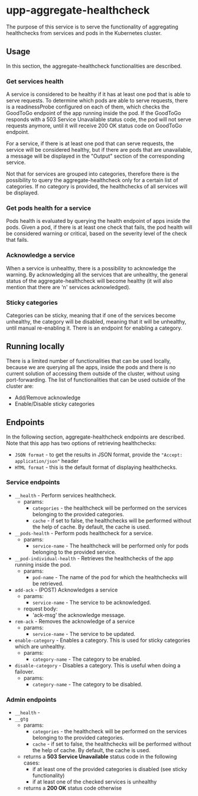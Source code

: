 # upp-aggregate-healthcheck
The purpose of this service is to serve the functionality of aggregating healthchecks from services and pods in the Kubernetes cluster.

## Usage
 In this section, the aggregate-healthcheck functionalities are described.
### Get services health
 A service is considered to be healthy if it has at least one pod that is able to serve requests. To determine which pods are able to serve requests,
 there is a readinessProbe configured on each of them,  which checks the GoodToGo endpoint of the app running inside the pod. If the GoodToGo responds
 with a 503 Service Unavailable status code, the pod will not serve requests anymore, until it will receive 200 OK status code on GoodToGo endpoint.

 For a service, if there is at least one pod that can serve requests, the service will be considered healthy, but if there are pods that are unavailable,
 a message will be displayed in the "Output" section of the corresponding service.

 Not that for services are grouped into categories, therefore there is the possibility to query the aggregate-healthcheck only for a certain list of categories.
 If no category is provided, the healthchecks of all services will be displayed.

### Get pods health for a service
 Pods health is evaluated by querying the health endpoint of apps inside the pods. Given a pod, if there is at least one check that fails,
  the pod health will be considered warning or critical, based on the severity level of the check that fails.
### Acknowledge a service
 When a service is unhealthy, there is a possibility to acknowledge the warning. By acknowledging all the services that are unhealthy,
 the general status of the aggregate-healthcheck will become healthy (it will also mention that there are 'n' services acknowledged).
### Sticky categories
 Categories can be sticky, meaning that if one of the services become unhealthy, the category will be disabled, meaning that it will be unhealthy,
  until manual re-enabling it. There is an endpoint for enabling a category.
## Running locally
 There is a limited number of functionalities that can be used locally, because we are querying all the apps, inside the pods and there is no current
  solution of accessing them outside of the cluster, without using port-forwarding.
 The list of functionalities that can be used outside of the cluster are:
  * Add/Remove acknowledge
  * Enable/Disable sticky categories

## Endpoints
 In the following section, aggregate-healthcheck endpoints are described.
 Note that this app has two options of retrieving healthchecks:
  - `JSON format` - to get the results in JSON format, provide the `"Accept: application/json"` header
  - `HTML format` - this is the default format of displaying healthchecks.

### Service endpoints
 * `__health` - Perform services healthcheck.
    - params:
       - `categories` - the healthcheck will be performed on the services belonging to the provided categories.
       - `cache` - if set to false, the healthchecks will be performed without the help of cache. By default, the cache is used.
 * `__pods-health` - Perform pods healthcheck for a service.
    - params:
       - `service-name` - The healthcheck will be performed only for pods belonging to the provided service.
 * `__pod-individual-health` - Retrieves the healthchecks of the app running inside the pod.
    - params:
       - `pod-name` - The name of the pod for which the healthchecks will be retrieved.
 * `add-ack` - (POST) Acknowledges a service
    - params:
       - `service-name` - The service to be acknowledged.
    - request body:
       - 'ack-msg' the acknowledge message.
 * `rem-ack` - Removes the acknowledge of a service
    - params:
       - `service-name` - The service to be updated.
 * `enable-category` - Enables a category. This is used for sticky categories which are unhealthy.
    - params:
       - `category-name` - The category to be enabled.
 * `disable-category` - Disables a category. This is useful when doing a failover.
    - params:
       - `category-name` - The category to be disabled.

### Admin endpoints
 * `__health` -
 * `__gtg`
    - params:
       - `categories` - the healthcheck will be performed on the services belonging to the provided categories.
       - `cache` - if set to false, the healthchecks will be performed without the help of cache. By default, the cache is used.
    - returns a __503 Service Unavailable__ status code in the following cases:
       - if at least one of the provided categories is disabled (see sticky functionality)
       - if at least one of the checked services is unhealthy
    - returns a __200 OK__ status code otherwise

